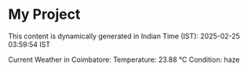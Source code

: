 # My Project

This content is dynamically generated in Indian Time (IST): 2025-02-25 03:59:54 IST


Current Weather in Coimbatore:
Temperature: 23.88 °C
Condition: haze
